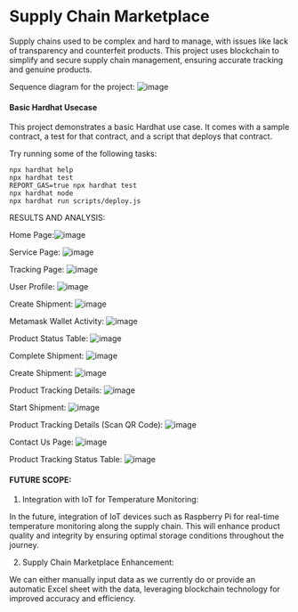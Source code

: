 # Supply Chain Marketplace

Supply chains used to be complex and hard to manage, with issues like lack of transparency and counterfeit products. This project uses blockchain to simplify and secure supply chain management, ensuring accurate tracking and genuine products.

Sequence diagram for the project: 
![image](https://github.com/Komal123-cloud/supplyproject/assets/118128960/dcc954e7-1855-4e46-aa3f-112b6053a489)

#### Basic Hardhat Usecase 
This project demonstrates a basic Hardhat use case. It comes with a sample contract, a test for that contract, and a script that deploys that contract.

Try running some of the following tasks:

```shell
npx hardhat help
npx hardhat test
REPORT_GAS=true npx hardhat test
npx hardhat node
npx hardhat run scripts/deploy.js
```
RESULTS AND ANALYSIS: 

Home Page:![image](https://github.com/Komal123-cloud/supplyproject/assets/118128960/3399e70a-2fe8-4bce-9594-0ee479515d9b)

Service Page: ![image](https://github.com/Komal123-cloud/supplyproject/assets/118128960/4b1a8966-0ee4-40b9-9283-4129391559e5)

Tracking Page: ![image](https://github.com/Komal123-cloud/supplyproject/assets/118128960/77cd1afb-6047-4e80-b9c5-16106c98a454)

User Profile: ![image](https://github.com/Komal123-cloud/supplyproject/assets/118128960/ec937bc5-ccb9-49a1-bfd6-8eb5f20fed2c)

Create Shipment: ![image](https://github.com/Komal123-cloud/supplyproject/assets/118128960/98970737-e55d-49d3-b374-f96a155d82a4)

Metamask Wallet Activity: ![image](https://github.com/Komal123-cloud/supplyproject/assets/118128960/3067e71d-e82d-4a4a-9a4a-a6f3125dbc9d)

Product Status Table: ![image](https://github.com/Komal123-cloud/supplyproject/assets/118128960/3c5080d7-a2a9-475c-96f1-d739527c92f2)

Complete Shipment: ![image](https://github.com/Komal123-cloud/supplyproject/assets/118128960/8178b46e-19ac-49de-9f68-0a2e2e673316)

Create Shipment: ![image](https://github.com/Komal123-cloud/supplyproject/assets/118128960/f634b662-92bc-4f41-9f31-59ee991dce50)

Product Tracking Details: ![image](https://github.com/Komal123-cloud/supplyproject/assets/118128960/612fa0a1-2f08-41e1-abae-ba3f27df5513)

Start Shipment: ![image](https://github.com/Komal123-cloud/supplyproject/assets/118128960/3dbba1a4-76da-4214-8f0b-14170a2b22c7)

Product Tracking Details (Scan QR Code): ![image](https://github.com/Komal123-cloud/supplyproject/assets/118128960/047614f2-25e5-4200-a324-272016fc9e45)

Contact Us Page: ![image](https://github.com/Komal123-cloud/supplyproject/assets/118128960/5d4895ee-80a8-4536-8d21-2d066a64fac8)

Product Tracking Status Table: ![image](https://github.com/Komal123-cloud/supplyproject/assets/118128960/f38fbd11-a281-421b-8795-ad6d01fd5f3f)

#### FUTURE SCOPE:

1. Integration with IoT for Temperature Monitoring:

In the future, integration of  IoT devices such as Raspberry Pi for real-time temperature monitoring along the supply chain. This will enhance product quality and integrity by ensuring optimal storage conditions throughout the journey.

2. Supply Chain Marketplace Enhancement:

We can either manually input data as we currently do or provide an automatic Excel sheet with the data, leveraging blockchain technology for improved accuracy and efficiency.














